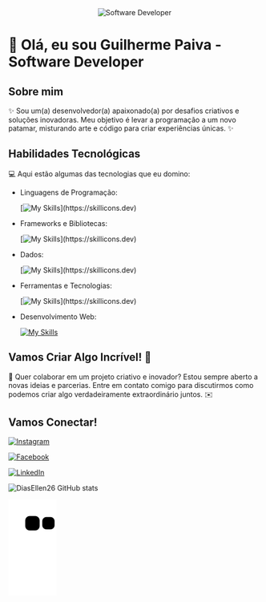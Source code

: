 <div align="center">
  <img src="https://i.pinimg.com/originals/0f/25/e4/0f25e4668c1c7740b5ed41835339d67f.gif" alt="Software Developer">
</div>

# 🚀 Olá, eu sou Guilherme Paiva - Software Developer 

## Sobre mim

✨ Sou um(a) desenvolvedor(a) apaixonado(a) por desafios criativos e soluções inovadoras. Meu objetivo é levar a programação a um novo patamar, misturando arte e código para criar experiências únicas. ✨

## Habilidades Tecnológicas

💻 Aqui estão algumas das tecnologias que eu domino:

-  Linguagens de Programação: 

    [![My Skills](https://skillicons.dev/icons?i=java,cs,dotnet,javascript,python,)](https://skillicons.dev)
- Frameworks e Bibliotecas: 

    [![My Skills](https://skillicons.dev/icons?i=spring,react,)](https://skillicons.dev)
- Dados: 

    [![My Skills](https://skillicons.dev/icons?i=mysql,postgres,)](https://skillicons.dev)
- Ferramentas e Tecnologias: 

    [![My Skills](https://skillicons.dev/icons?i=git,github,visualstudio,eclipse,vscode,visualstudio,)](https://skillicons.dev)
- Desenvolvimento Web:

    [![My Skills](https://skillicons.dev/icons?i=php,html,css)](https://skillicons.dev) 


## Vamos Criar Algo Incrível! 💫

💬 Quer colaborar em um projeto criativo e inovador? Estou sempre aberto a novas ideias e parcerias. Entre em contato comigo para discutirmos como podemos criar algo verdadeiramente extraordinário juntos. ✉️

## Vamos Conectar!

[![Instagram](https://img.shields.io/badge/-eaiguilhermep-purple?style=flat-square&logo=Instagram&logoColor=white&link=https://www.instagram.com/eaiguilhermep/)](https://www.instagram.com/eaiguilhermep/)

[![Facebook](https://img.shields.io/badge/-Guilherme-blue?style=flat-square&logo=Facebook&logoColor=white&link=https://www.facebook.com/Guiifoxx)](https://www.facebook.com/Guiifoxx)

[![LinkedIn](https://img.shields.io/badge/-Guilherme_Paiva-blue?style=flat-square&logo=LinkedIn&logoColor=white&link=https://www.linkedin.com/in/guilherme-caetano-paiva/)](https://www.linkedin.com/in/guilherme-caetano-paiva/)


![DiasEllen26 GitHub stats](https://github-readme-stats.vercel.app/api?username=Guilhermecpaiva\&rank_icon=percentile)


  ![Snake animation](https://github.com/Guilhermecpaiva/Guilhermecpaiva/blob/output/github-contribution-grid-snake.svg)

